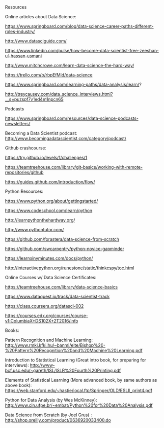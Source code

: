 Resources

Online articles about Data Science:

https://www.springboard.com/blog/data-science-career-paths-different-roles-industry/

http://www.datasciguide.com/

https://www.linkedin.com/pulse/how-become-data-scientist-free-zeeshan-ul-hassan-usmani

http://www.mitchcrowe.com/learn-data-science-the-hard-way/

https://trello.com/b/rbpEfMld/data-science

https://www.springboard.com/learning-paths/data-analysis/learn/?

http://treycausey.com/data_science_interviews.html?__s=puzspf7v1ed4m1npcn65

Podcasts

https://www.springboard.com/resources/data-science-podcasts-newsletters/

Becoming a Data Scientist podcast: http://www.becomingadatascientist.com/category/podcast/

Github crashcourse:

https://try.github.io/levels/1/challenges/1

https://teamtreehouse.com/library/git-basics/working-with-remote-repositories/github

https://guides.github.com/introduction/flow/

Python Resources:

https://www.python.org/about/gettingstarted/

https://www.codeschool.com/learn/python

http://learnpythonthehardway.org/

http://www.pythontutor.com/

https://github.com/forastera/data-science-from-scratch

https://github.com/swcarpentry/python-novice-gapminder

https://learnxinyminutes.com/docs/python/

http://interactivepython.org/runestone/static/thinkcspy/toc.html


Online Courses w/ Data Science Certificates:

https://teamtreehouse.com/library/data-science-basics

https://www.dataquest.io/track/data-scientist-track

https://class.coursera.org/datasci-002

https://courses.edx.org/courses/course-v1:ColumbiaX+DS102X+2T2016/info

Books:

Pattern Recognition and Machine Learning:
http://www.rmki.kfki.hu/~banmi/elte/Bishop%20-%20Pattern%20Recognition%20and%20Machine%20Learning.pdf

Introduction to Statistical Learning (Great intro book, for preparing for interviews): http://www-bcf.usc.edu/~gareth/ISL/ISLR%20Fourth%20Printing.pdf

Elements of Statistical Learning (More advanced book, by same authors as above book):
https://web.stanford.edu/~hastie/local.ftp/Springer/OLD/ESLII_print4.pdf

Python for Data Analysis (by Wes McKinney): http://www.cin.ufpe.br/~embat/Python%20for%20Data%20Analysis.pdf

Data Science from Scratch (by Joel Grus) : http://shop.oreilly.com/product/0636920033400.do





